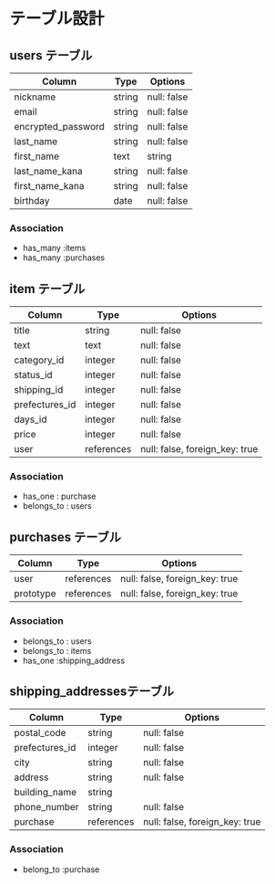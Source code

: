 # テーブル設計

## users テーブル

| Column               | Type   | Options     |
| -------------------  | ------ | ----------- |
| nickname             | string | null: false |#ニックネーム
| email                | string | null: false |＃メールアドレス
| encrypted_password   | string | null: false |＃パスワード
| last_name            | string | null: false |＃名前（全角）苗字
| first_name| text     | string | null: false |＃名前（全角）名前
| last_name_kana       | string | null: false |＃名前カナ（全角）苗字
| first_name_kana      | string | null: false |＃名前カナ（全角）名前
| birthday             | date   | null: false |＃生年月日

### Association

- has_many :items
- has_many :purchases


## item テーブル

| Column          | Type      | Options                        |
| --------------- | ----------| ------------------------------ |
| title           | string    | null: false                    |＃商品名
| text            | text      | null: false                    |＃商品の説明
| category_id     | integer   | null: false                    |＃カテゴリー
| status_id       | integer   | null: false                    |＃商品の状態
| shipping_id     | integer   | null: false                    |＃配送料の負担
| prefectures_id  | integer   | null: false                    |＃配送もとの地域（都道府県）
| days_id         | integer   | null: false                    |＃発送までの日数
| price           | integer   | null: false                    |＃値段
| user            | references| null: false, foreign_key: true |
### Association
- has_one : purchase
- belongs_to : users

## purchases テーブル

| Column    | Type         | Options                          |
|-----------|--------------| -------------------------------- |
| user      | references   | null: false, foreign_key: true   |
| prototype | references   | null: false, foreign_key: true   |

### Association
- belongs_to : users
- belongs_to : items
- has_one :shipping_address

## shipping_addressesテーブル

| Column          | Type      | Options                        |
| --------------- | ----------| ------------------------------ |
| postal_code     | string    | null: false                    |＃郵便番号　※ハイフンあり
| prefectures_id  | integer   | null: false                    |＃都道府県
| city            | string    | null: false                    |＃市区町村
| address         | string    | null: false                    |＃番地
| building_name   | string    |                                |＃建物名
| phone_number    | string    | null: false                    |＃電話番号　※ハイフンあり
| purchase        | references| null: false, foreign_key: true |

### Association
- belong_to :purchase
